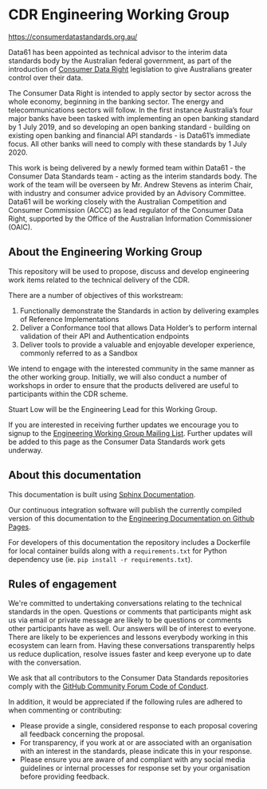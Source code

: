 # CDR Engineering Working Group

https://consumerdatastandards.org.au/

Data61 has been appointed as technical advisor to the interim data standards body by the Australian federal government, as part of the introduction of [Consumer Data Right](https://www.accc.gov.au/focus-areas/consumer-data-right "ACCC Consumer Data Right webpage") legislation to give Australians greater control over their data.

The Consumer Data Right is intended to apply sector by sector across the whole economy, beginning in the banking sector. The energy and telecommunications sectors will follow. In the first instance Australia’s four major banks have been tasked with implementing an open banking standard by 1 July 2019, and so developing an open banking standard - building on existing open banking and financial API standards - is Data61’s immediate focus. All other banks will need to comply with these standards by 1 July 2020.

This work is being delivered by a newly formed team within Data61 - the Consumer Data Standards team - acting as the interim standards body. The work of the team will be overseen by Mr. Andrew Stevens as interim Chair, with industry and consumer advice provided by an Advisory Committee. Data61 will be working closely with the Australian Competition and Consumer Commission (ACCC) as lead regulator of the Consumer Data Right, supported by the Office of the Australian Information Commissioner (OAIC).

## About the Engineering Working Group

This repository will be used to propose, discuss and develop engineering work items related to the technical delivery of the CDR.

There are a number of objectives of this workstream:

1. Functionally demonstrate the Standards in action by delivering examples of Reference Implementations
2. Deliver a Conformance tool that allows Data Holder’s to perform internal validation of their API and Authentication endpoints
3. Deliver tools to provide a valuable and enjoyable developer experience, commonly referred to as a Sandbox

We intend to engage with the interested community in the same manner as the other working group. Initially, we will also conduct a number of workshops in order to ensure that the products delivered are useful to participants within the CDR scheme.

Stuart Low will be the Engineering Lead for this Working Group.

If you are interested in receiving further updates we encourage you to signup to the [Engineering Working Group Mailing List](http://eepurl.com/ghaJmn). Further updates will be added to this page as the Consumer Data Standards work gets underway.

## About this documentation

This documentation is built using [Sphinx Documentation](http://www.sphinx-doc.org/en/master/).

Our continuous integration software will publish the currently compiled version of this documentation to the [Engineering Documentation on Github Pages](https://consumerdatastandardsaustralia.github.io/engineering).

For developers of this documentation the repository includes a Dockerfile for local container builds along with a ``requirements.txt`` for Python dependency use (ie. ``pip install -r requirements.txt``).

## Rules of engagement

We're committed to undertaking conversations relating to the technical standards in the open. Questions or comments that participants might ask us via email or private message are likely to be questions or comments other participants have as well. Our answers will be of interest to everyone. There are likely to be experiences and lessons everybody working in this ecosystem can learn from. Having these conversations transparently helps us reduce duplication, resolve issues faster and keep everyone up to date with the conversation.

We ask that all contributors to the Consumer Data Standards repositories comply with the [GitHub Community Forum Code of Conduct](https://help.github.com/articles/github-community-forum-code-of-conduct/).

In addition, it would be appreciated if the following rules are adhered to when commenting or contributing:
* Please provide a single, considered response to each proposal covering all feedback concerning the proposal.
* For transparency, if you work at or are associated with an organisation with an interest in the standards, please indicate this in your response.
* Please ensure you are aware of and compliant with any social media guidelines or internal processes for response set by your organisation before providing feedback.
